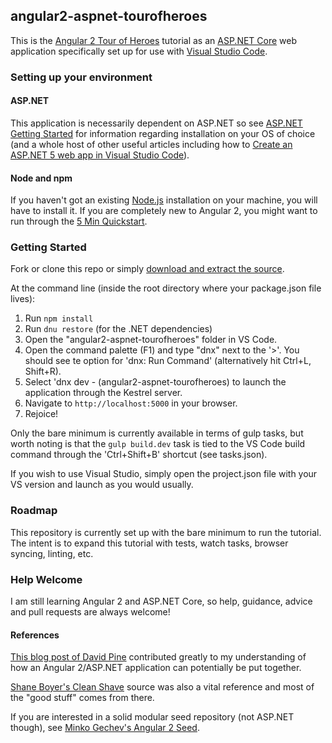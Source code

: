 ## angular2-aspnet-tourofheroes
This is the [Angular 2 Tour of Heroes](https://angular.io/docs/ts/latest/tutorial/) tutorial as an [ASP.NET Core](http://docs.asp.net/en/latest/conceptual-overview/dotnetcore.html) web application 
specifically set up for use with [Visual Studio Code](https://code.visualstudio.com/docs).

### Setting up your environment
#### ASP.NET
This application is necessarily dependent on ASP.NET so see [ASP.NET Getting Started](http://docs.asp.net/en/latest/getting-started/index.html) for information regarding installation on your OS of choice 
(and a whole host of other useful articles including how to [Create an ASP.NET 5 web app in Visual Studio Code](http://docs.asp.net/en/latest/getting-started/index.html)).

#### Node and npm
If you haven't got an existing [Node.js](https://nodejs.org/en/download/) installation on your machine, you will have to install it. If you are completely new to Angular 2, you might want to run through the
[5 Min Quickstart](https://angular.io/docs/ts/latest/quickstart.html#).

### Getting Started
Fork or clone this repo or simply [download and extract the source](https://github.com/goblincoding/angular2-aspnet-tourofheroes/archive/master.zip).

At the command line (inside the root directory where your package.json file lives):
1. Run `npm install`
2. Run `dnu restore` (for the .NET dependencies)
3. Open the "angular2-aspnet-tourofheroes" folder in VS Code.
4. Open the command palette (F1) and type "dnx" next to the '>'. You should see te option for 'dnx: Run Command' (alternatively hit Ctrl+L, Shift+R).
5. Select 'dnx dev - (angular2-aspnet-tourofheroes) to launch the application through the Kestrel server.
6. Navigate to `http://localhost:5000` in your browser.
7. Rejoice!

Only the bare minimum is currently available in terms of gulp tasks, but worth noting is that the `gulp build.dev` task is tied to the VS Code build command through the 'Ctrl+Shift+B' shortcut (see tasks.json). 

If you wish to use Visual Studio, simply open the project.json file with your VS version and launch as you would usually.

### Roadmap
This repository is currently set up with the bare minimum to run the tutorial.  The intent is to expand this tutorial with tests, watch tasks, browser syncing, linting, etc.

### Help Welcome
I am still learning Angular 2 and ASP.NET Core, so help, guidance, advice and pull requests are always welcome!

#### References
[This blog post of David Pine](https://ievangelistblog.wordpress.com/2016/01/13/building-an-angular2-spa-with-asp-net-5-mvc-6-web-api-2-and-typescript-1-7-5/) contributed greatly to my understanding
of how an Angular 2/ASP.NET application can potentially be put together.

[Shane Boyer's Clean Shave](http://tattoocoder.azurewebsites.net/angular2-aspnet5-spa-template/) source was also a vital reference and most of the "good stuff" comes from there.

If you are interested in a solid modular seed repository (not ASP.NET though), see [Minko Gechev's Angular 2 Seed](https://github.com/mgechev/angular2-seed).
